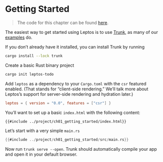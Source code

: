 # Getting Started

> The code for this chapter can be found [here](https://github.com/gbj/leptos/tree/main/docs/book/project/ch01_getting_started).

The easiest way to get started using Leptos is to use [Trunk](https://trunkrs.dev/), as many of our [examples](https://github.com/gbj/leptos/tree/main/examples) do.

If you don’t already have it installed, you can install Trunk by running

```bash
cargo install --lock trunk
```

Create a basic Rust binary project

```bash
cargo init leptos-todo
```

Add `leptos` as a dependency to your `Cargo.toml` with the `csr` featured enabled. (That stands for “client-side rendering.” We’ll talk more about Leptos’s support for server-side rendering and hydration later.)

```toml
leptos = { version = "0.0", features = ["csr"] }
```

You’ll want to set up a basic `index.html` with the following content:

```html
{{#include ../project/ch01_getting_started/index.html}}
```

Let’s start with a very simple `main.rs`

```rust
{{#include ../project/ch01_getting_started/src/main.rs}}
```

Now run `trunk serve --open`. Trunk should automatically compile your app and open it in your default browser.
